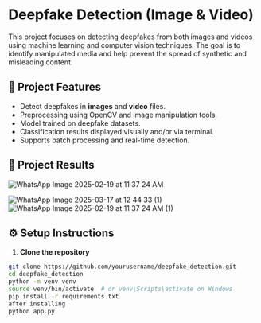 # Deepfake Detection (Image & Video)

This project focuses on detecting deepfakes from both images and videos using machine learning and computer vision techniques. The goal is to identify manipulated media and help prevent the spread of synthetic and misleading content.

## 🧠 Project Features

- Detect deepfakes in **images** and **video** files.
- Preprocessing using OpenCV and image manipulation tools.
- Model trained on deepfake datasets.
- Classification results displayed visually and/or via terminal.
- Supports batch processing and real-time detection.

## 📁 Project Results 
![WhatsApp Image 2025-02-19 at 11 37 24 AM](https://github.com/user-attachments/assets/56f714e3-a254-4dad-ac91-d34e38e6f565)

![WhatsApp Image 2025-03-17 at 12 44 33 (1)](https://github.com/user-attachments/assets/9d0a06a9-9d21-48aa-8eaf-6211bc990ae6)
![WhatsApp Image 2025-02-19 at 11 37 24 AM (1)](https://github.com/user-attachments/assets/44568aaf-efce-4016-a820-18eb24e22513)


## ⚙️ Setup Instructions

1. **Clone the repository**

```bash
git clone https://github.com/yourusername/deepfake_detection.git
cd deepfake_detection
python -m venv venv
source venv/bin/activate  # or venv\Scripts\activate on Windows
pip install -r requirements.txt
after installing 
python app.py









